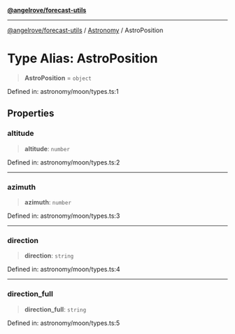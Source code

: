 [**@angelrove/forecast-utils**](../../README.md)

***

[@angelrove/forecast-utils](../../README.md) / [Astronomy](../README.md) / AstroPosition

# Type Alias: AstroPosition

> **AstroPosition** = `object`

Defined in: astronomy/moon/types.ts:1

## Properties

### altitude

> **altitude**: `number`

Defined in: astronomy/moon/types.ts:2

***

### azimuth

> **azimuth**: `number`

Defined in: astronomy/moon/types.ts:3

***

### direction

> **direction**: `string`

Defined in: astronomy/moon/types.ts:4

***

### direction\_full

> **direction\_full**: `string`

Defined in: astronomy/moon/types.ts:5
